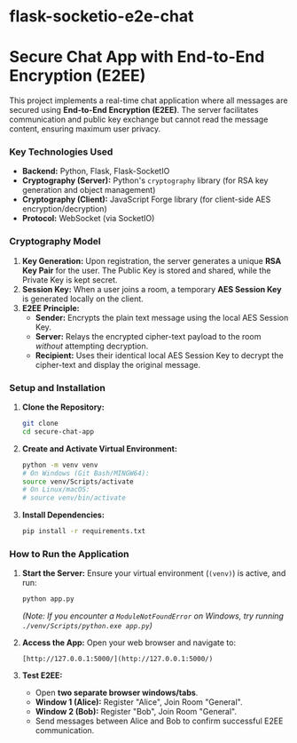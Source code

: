 # flask-socketio-e2e-chat

# Secure Chat App with End-to-End Encryption (E2EE)

This project implements a real-time chat application where all messages are secured using **End-to-End Encryption (E2EE)**. The server facilitates communication and public key exchange but cannot read the message content, ensuring maximum user privacy.

### Key Technologies Used

* **Backend:** Python, Flask, Flask-SocketIO
* **Cryptography (Server):** Python's `cryptography` library (for RSA key generation and object management)
* **Cryptography (Client):** JavaScript Forge library (for client-side AES encryption/decryption)
* **Protocol:** WebSocket (via SocketIO)

### Cryptography Model

1.  **Key Generation:** Upon registration, the server generates a unique **RSA Key Pair** for the user. The Public Key is stored and shared, while the Private Key is kept secret.
2.  **Session Key:** When a user joins a room, a temporary **AES Session Key** is generated locally on the client.
3.  **E2EE Principle:**
    * **Sender:** Encrypts the plain text message using the local AES Session Key.
    * **Server:** Relays the encrypted cipher-text payload to the room *without* attempting decryption.
    * **Recipient:** Uses their identical local AES Session Key to decrypt the cipher-text and display the original message.

### Setup and Installation

1.  **Clone the Repository:**
    ```bash
    git clone
    cd secure-chat-app
    ```

2.  **Create and Activate Virtual Environment:**
    ```bash
    python -m venv venv
    # On Windows (Git Bash/MINGW64):
    source venv/Scripts/activate
    # On Linux/macOS:
    # source venv/bin/activate
    ```

3.  **Install Dependencies:**
    ```bash
    pip install -r requirements.txt
    ```

### How to Run the Application

1.  **Start the Server:** Ensure your virtual environment (`(venv)`) is active, and run:
    ```bash
    python app.py
    ```
    *(Note: If you encounter a `ModuleNotFoundError` on Windows, try running `./venv/Scripts/python.exe app.py`)*

2.  **Access the App:** Open your web browser and navigate to:
    ```
    [http://127.0.0.1:5000/](http://127.0.0.1:5000/)
    ```

3.  **Test E2EE:**
    * Open **two separate browser windows/tabs**.
    * **Window 1 (Alice):** Register "Alice", Join Room "General".
    * **Window 2 (Bob):** Register "Bob", Join Room "General".
    * Send messages between Alice and Bob to confirm successful E2EE communication.
